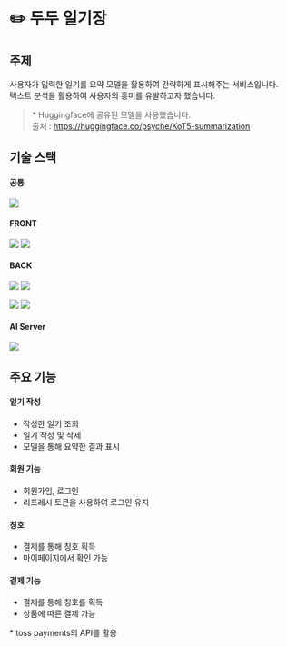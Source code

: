 # ✏️ 두두 일기장

## 주제

사용자가 입력한 일기를 요약 모델을 활용하여 간략하게 표시해주는 서비스입니다.<br/>텍스트 분석을 활용하여 사용자의 흥미를 유발하고자 했습니다.

> \* Huggingface에 공유된 모델을 사용했습니다.<br/>
> 출처 : https://huggingface.co/psyche/KoT5-summarization

## 기술 스택

#### 공통

<img src="https://img.shields.io/badge/npm-CB3837?logo=npm&logoColor=white"/>

#### FRONT

   <img src="https://img.shields.io/badge/react-61DAFB?logo=react&logoColor=white"/>

   <img src="https://img.shields.io/badge/styled components-DB7093?logo=styledcomponents&logoColor=white"/>

#### BACK

<img src="https://img.shields.io/badge/Typescript-3178C6?logo=Typescript&logoColor=white"/> <img src="https://img.shields.io/badge/node.js-339933?style=flat&logo=node.js&logoColor=white"/>

   <img src="https://img.shields.io/badge/nestjs-E0234E?logo=nestjs&logoColor=white"/>

   <img src="https://img.shields.io/badge/MySQL-5294E2?logo=MySQL&logoColor=white"/>

#### AI Server

<img src="https://img.shields.io/badge/Flask-000000?logo=Flask&logoColor=white"/>

<br/>

## 주요 기능

#### 일기 작성

- 작성한 일기 조회
- 일기 작성 및 삭제
- 모델을 통해 요약한 결과 표시

#### 회원 기능

- 회원가입, 로그인
- 리프레시 토큰을 사용하여 로그인 유지

#### 칭호

- 결제를 통해 칭호 획득
- 마이페이지에서 확인 가능

#### 결제 기능

- 결제를 통해 칭호를 획득
- 상품에 따른 결제 가능

\* toss payments의 API를 활용
